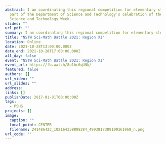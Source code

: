 ```yaml
---
abstract: I am coordinating this regional competition for elementary students as
  part of the Department of Science and Technology's celebration of the National
  Science and Technology Week.
slides: ""
url_pdf: ""
summary: I am coordinating this regional competition for elementary students as part of the Department of Science and Technology's celebration of the National Science and Technology Week.
title: "NSTW Sci-Math Battle 2021: Region XI"
location: Online
date: 2021-10-28T13:00:00.000Z
date_end: 2021-10-28T17:00:00.000Z
all_day: false
event: "NSTW Sci-Math Battle 2021: Region XI"
event_url: https://fb.watch/8o1hc6qUNk/
featured: false
authors: []
url_video: ""
url_slides: ""
address:
links: []
publishDate: 2017-01-01T00:00:00Z
tags:
  - PSHS
projects: []
image:
  caption: ""
  focal_point: CENTER
  filename: 241486423_102164358898284_4993817389109161960_n.png
url_code: ""
---
```

